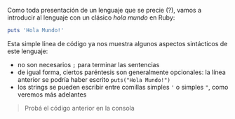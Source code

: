 Como toda presentación de un lenguaje que se precie (?), vamos a introducir al lenguaje con un clásico _hola mundo_ en Ruby:

```ruby
puts 'Hola Mundo!'
```

Esta simple línea de código ya nos muestra algunos aspectos sintácticos de este lenguaje:

* no son necesarios `;` para terminar las sentencias
* de igual forma, ciertos paréntesis son generalmente opcionales: la línea anterior se podría haber escrito `puts("Hola Mundo!")`
* los strings se pueden escribir entre comillas simples `'` o simples `"`, como veremos más adelantes 


> Probá el código anterior en la consola